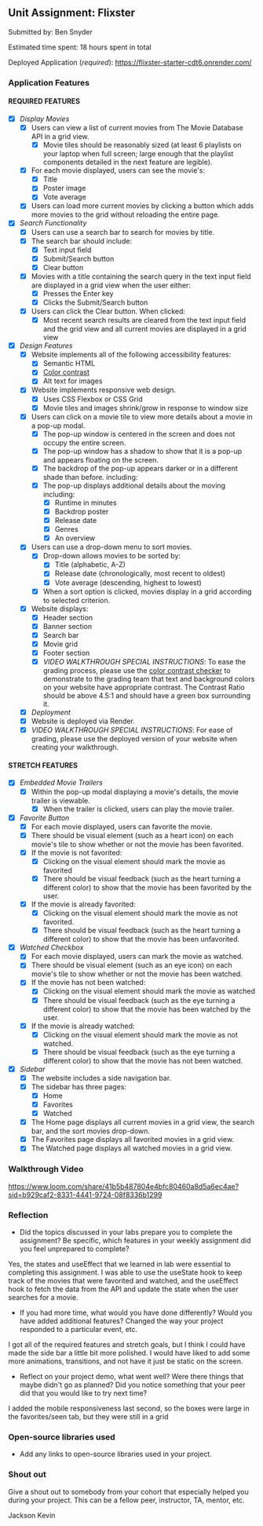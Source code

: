 ## Unit Assignment: Flixster

Submitted by: Ben Snyder

Estimated time spent: 18 hours spent in total

Deployed Application (*required*): https://flixster-starter-cdt6.onrender.com/

### Application Features

#### REQUIRED FEATURES

- [x] *Display Movies*
  - [x] Users can view a list of current movies from The Movie Database API in a grid view.
    - [x] Movie tiles should be reasonably sized (at least 6 playlists on your laptop when full screen; large enough that the playlist components detailed in the next feature are legible).
  - [x] For each movie displayed, users can see the movie's:
    - [x] Title
    - [x] Poster image
    - [x] Vote average
  - [x] Users can load more current movies by clicking a button which adds more movies to the grid without reloading the entire page.
- [x] *Search Functionality*
  - [x] Users can use a search bar to search for movies by title.
  - [x] The search bar should include:
    - [x] Text input field
    - [x] Submit/Search button
    - [x] Clear button
  - [x] Movies with a title containing the search query in the text input field are displayed in a grid view when the user either:
    - [x] Presses the Enter key
    - [x] Clicks the Submit/Search button
  - [x] Users can click the Clear button. When clicked:
    - [x] Most recent search results are cleared from the text input field and the grid view and all current movies are displayed in a grid view
- [x] *Design Features*
  - [x] Website implements all of the following accessibility features:
    - [x] Semantic HTML
    - [x] [Color contrast](https://webaim.org/resources/contrastchecker/)
    - [x] Alt text for images
  - [x] Website implements responsive web design.
    - [x] Uses CSS Flexbox or CSS Grid
    - [x] Movie tiles and images shrink/grow in response to window size
  - [x] Users can click on a movie tile to view more details about a movie in a pop-up modal.
    - [x] The pop-up window is centered in the screen and does not occupy the entire screen.
    - [x] The pop-up window has a shadow to show that it is a pop-up and appears floating on the screen.
    - [x] The backdrop of the pop-up appears darker or in a different shade than before. including:
    - [x] The pop-up displays additional details about the moving including:
      - [x] Runtime in minutes
      - [x] Backdrop poster
      - [x] Release date
      - [x] Genres
      - [x] An overview
  - [x] Users can use a drop-down menu to sort movies.
    - [x] Drop-down allows movies to be sorted by:
      - [x] Title (alphabetic, A-Z)
      - [x] Release date (chronologically, most recent to oldest)
      - [x] Vote average (descending, highest to lowest)
    - [x] When a sort option is clicked, movies display in a grid according to selected criterion.
  - [x] Website displays:
    - [x] Header section
    - [x] Banner section
    - [x] Search bar
    - [x] Movie grid
    - [x] Footer section
    - [x] *VIDEO WALKTHROUGH SPECIAL INSTRUCTIONS*: To ease the grading process, please use the [color contrast checker](https://webaim.org/resources/contrastchecker/) to demonstrate to the grading team that text and background colors on your website have appropriate contrast. The Contrast Ratio should be above 4.5:1 and should have a green box surrounding it.
  - [x] *Deployment*
  - [x] Website is deployed via Render.
  - [x] *VIDEO WALKTHROUGH SPECIAL INSTRUCTIONS*: For ease of grading, please use the deployed version of your website when creating your walkthrough.

#### STRETCH FEATURES


- [x] *Embedded Movie Trailers*
  - [x] Within the pop-up modal displaying a movie's details, the movie trailer is viewable.
    -[x] When the trailer is clicked, users can play the movie trailer.
- [x] *Favorite Button*
  - [x] For each movie displayed, users can favorite the movie.
  - [x] There should be visual element (such as a heart icon) on each movie's tile to show whether or not the movie has been favorited.
  - [x] If the movie is not favorited:
    - [x] Clicking on the visual element should mark the movie as favorited
    - [x] There should be visual feedback (such as the heart turning a different color) to show that the movie has been favorited by the user.
  - [x] If the movie is already favorited:
    - [x] Clicking on the visual element should mark the movie as not favorited.
    - [x] There should be visual feedback (such as the heart turning a different color) to show that the movie has been unfavorited.
- [x] *Watched Checkbox*
  - [x] For each movie displayed, users can mark the movie as watched.
  - [x] There should be visual element (such as an eye icon) on each movie's tile to show whether or not the movie has been watched.
  - [x] If the movie has not been watched:
    - [x] Clicking on the visual element should mark the movie as watched
    - [x] There should be visual feedback (such as the eye turning a different color) to show that the movie has been watched by the user.
  - [x] If the movie is already watched:
    - [x] Clicking on the visual element should mark the movie as not watched.
    - [x] There should be visual feedback (such as the eye turning a different color) to show that the movie has not been watched.
- [x] *Sidebar*
  - [x] The website includes a side navigation bar.
  - [x] The sidebar has three pages:
    - [x] Home
    - [x] Favorites
    - [x] Watched
  - [x] The Home page displays all current movies in a grid view, the search bar, and the sort movies drop-down.
  - [x] The Favorites page displays all favorited movies in a grid view.
  - [x] The Watched page displays all watched movies in a grid view.

### Walkthrough Video


https://www.loom.com/share/41b5b487804e4bfc80460a8d5a6ec4ae?sid=b929caf2-8331-4441-9724-08f8336b1299

### Reflection

* Did the topics discussed in your labs prepare you to complete the assignment? Be specific, which features in your weekly assignment did you feel unprepared to complete?

Yes, the states and useEffect that we learned in lab were essential to completing this assignment. I was able to use the useState hook to keep track of the movies that were favorited and watched, and the useEffect hook to fetch the data from the API and update the state when the user searches for a movie.

* If you had more time, what would you have done differently? Would you have added additional features? Changed the way your project responded to a particular event, etc.

I got all of the required features and stretch goals, but I think I could have made the side bar a little bit more polished. I would have liked to add some more animations, transitions, and not have it just be static on the screen.

* Reflect on your project demo, what went well? Were there things that maybe didn't go as planned? Did you notice something that your peer did that you would like to try next time?

I added the mobile responsiveness last second, so the boxes were large in the favorites/seen tab, but they were still in a grid

### Open-source libraries used

- Add any links to open-source libraries used in your project.

### Shout out

Give a shout out to somebody from your cohort that especially helped you during your project. This can be a fellow peer, instructor, TA, mentor, etc.

Jackson
Kevin
